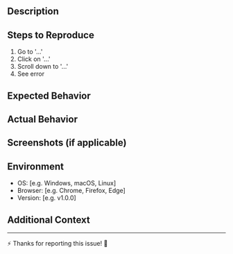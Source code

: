 ## Description

<!-- Provide a clear and concise description of the issue. -->

## Steps to Reproduce

1. Go to '...'
2. Click on '...'
3. Scroll down to '...'
4. See error

## Expected Behavior

<!-- Describe what you expected to happen. -->

## Actual Behavior

<!-- Describe what actually happens. -->

## Screenshots (if applicable)

<!-- Add screenshots or GIFs to illustrate the issue. -->

## Environment

- OS: [e.g. Windows, macOS, Linux]
- Browser: [e.g. Chrome, Firefox, Edge]
- Version: [e.g. v1.0.0]

## Additional Context

<!-- Add any other relevant information about the problem here. -->

---

⚡ Thanks for reporting this issue! 🚀

